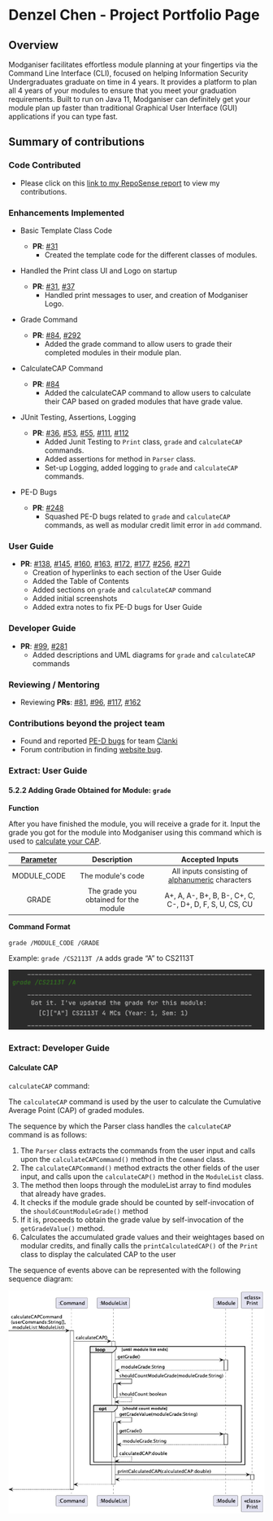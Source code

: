 # Denzel Chen - Project Portfolio Page

## Overview

Modganiser facilitates effortless module planning at your fingertips via the Command Line Interface (CLI), focused on helping
Information Security Undergraduates graduate on time in 4 years. It provides a platform to plan all 4 years of your modules
to ensure that you meet your graduation requirements.
Built to run on Java 11, Modganiser can definitely get your module plan up faster than traditional Graphical User Interface (GUI)
applications if you can type fast.

## Summary of contributions

### Code Contributed
* Please click on this [link to my RepoSense report](https://nus-cs2113-ay2223s2.github.io/tp-dashboard/?search=denzelcjy&breakdown=true&sort=groupTitle%20dsc&sortWithin=title&since=2023-02-17&timeframe=commit&mergegroup=&groupSelect=groupByRepos&checkedFileTypes=docs~functional-code~test-code~other) to view my contributions.

### Enhancements Implemented
* Basic Template Class Code
    * **PR**: [#31](https://github.com/AY2223S2-CS2113T-T09-4/tp/pull/31)
      * Created the template code for the different classes of modules.

* Handled the Print class UI and Logo on startup
    * **PR**: [#31](https://github.com/AY2223S2-CS2113T-T09-4/tp/pull/31), [#37](https://github.com/AY2223S2-CS2113T-T09-4/tp/pull/37) 
      * Handled print messages to user, and creation of Modganiser Logo.

* Grade Command
    * **PR**: [#84](https://github.com/AY2223S2-CS2113T-T09-4/tp/pull/84), 
[#292](https://github.com/AY2223S2-CS2113T-T09-4/tp/pull/292)
      * Added the grade command to allow users to grade their completed modules in their module plan.

* CalculateCAP Command
    * **PR**: [#84](https://github.com/AY2223S2-CS2113T-T09-4/tp/pull/84)
      * Added the calculateCAP command to allow users to calculate their CAP based on graded modules that have grade value.
<div style="page-break-after: always;"></div>

* JUnit Testing, Assertions, Logging
    * **PR**: [#36](https://github.com/AY2223S2-CS2113T-T09-4/tp/pull/36), 
[#53](https://github.com/AY2223S2-CS2113T-T09-4/tp/pull/53), 
[#55](https://github.com/AY2223S2-CS2113T-T09-4/tp/pull/55), 
[#111](https://github.com/AY2223S2-CS2113T-T09-4/tp/pull/111), 
[#112](https://github.com/AY2223S2-CS2113T-T09-4/tp/pull/112)
      * Added Junit Testing to `Print` class,  `grade` and `calculateCAP` commands.
      * Added assertions for method in `Parser` class.
      * Set-up Logging, added logging to `grade` and `calculateCAP` commands.

* PE-D Bugs
    * **PR**: [#248](https://github.com/AY2223S2-CS2113T-T09-4/tp/pull/248)
      * Squashed PE-D bugs related to `grade` and `calculateCAP` commands, as well as modular credit limit error in `add` command.

### User Guide
* **PR**: [#138](https://github.com/AY2223S2-CS2113T-T09-4/tp/pull/138), 
[#145](https://github.com/AY2223S2-CS2113T-T09-4/tp/pull/145), 
[#160](https://github.com/AY2223S2-CS2113T-T09-4/tp/pull/160), 
[#163](https://github.com/AY2223S2-CS2113T-T09-4/tp/pull/163), 
[#172](https://github.com/AY2223S2-CS2113T-T09-4/tp/pull/172), 
[#177](https://github.com/AY2223S2-CS2113T-T09-4/tp/pull/177), 
[#256](https://github.com/AY2223S2-CS2113T-T09-4/tp/pull/256),
[#271](https://github.com/AY2223S2-CS2113T-T09-4/tp/pull/271)
  * Creation of hyperlinks to each section of the User Guide
  * Added the Table of Contents
  * Added sections on `grade` and `calculateCAP` command
  * Added initial screenshots
  * Added extra notes to fix PE-D bugs for User Guide

### Developer Guide
* **PR**: [#99](https://github.com/AY2223S2-CS2113T-T09-4/tp/pull/99), 
[#281](https://github.com/AY2223S2-CS2113T-T09-4/tp/pull/281)
  * Added descriptions and UML diagrams for `grade` and `calculateCAP` commands

### Reviewing / Mentoring
* Reviewing **PRs**: [#81](https://github.com/AY2223S2-CS2113T-T09-4/tp/pull/81), 
[#96](https://github.com/AY2223S2-CS2113T-T09-4/tp/pull/96),
[#117](https://github.com/AY2223S2-CS2113T-T09-4/tp/pull/117), 
[#162](https://github.com/AY2223S2-CS2113T-T09-4/tp/pull/162)

### Contributions beyond the project team
* Found and reported [PE-D bugs](https://github.com/denzelcjy/ped/issues) for team [Clanki](https://github.com/AY2223S2-CS2113-T15-4/tp)
* Forum contribution in finding [website bug](https://github.com/nus-cs2113-AY2223S2/forum/issues/23).

<div style="page-break-after: always;"></div>

### Extract: User Guide
#### 5.2.2 Adding Grade Obtained for Module: `grade`
**Function**

After you have finished the module, you will receive a grade for it. Input the grade you got for the module into Modganiser using this command which is used to [calculate your CAP](https://ay2223s2-cs2113t-t09-4.github.io/tp/UserGuide.html#542-calculating-your-current-cap-calculatecap).

| [Parameter](https://ay2223s2-cs2113t-t09-4.github.io/tp/UserGuide.html#8-glossary) |              Description              |                     Accepted Inputs                     |
|:------------------------:|:-------------------------------------:|:-------------------------------------------------------:|
|       MODULE_CODE        |           The module's code           | All inputs consisting of [alphanumeric](https://ay2223s2-cs2113t-t09-4.github.io/tp/UserGuide.html#8-glossary) characters                       |
|          GRADE           | The grade you obtained for the module | A+, A, A-, B+, B, B-, C+, C, C-, D+, D, F, S, U, CS, CU |

**Command Format**

`grade /MODULE_CODE /GRADE`

Example: `grade /CS2113T /A` adds grade “A” to CS2113T

![GradeCommand](../UG_Screenshots/InputGrade.png)

<div style="page-break-after: always;"></div>

### Extract: Developer Guide
#### Calculate CAP

`calculateCAP` command:

The `calculateCAP` command is used by the user to calculate the Cumulative Average Point (CAP) of graded modules.

The sequence by which the Parser class handles the `calculateCAP` command is as follows:
1. The `Parser` class extracts the commands from the user input and calls upon the `calculateCAPCommand()` method
   in the `Command` class.
2. The `calculateCAPCommand()` method extracts the other fields of the user input, and calls upon the
   `calculateCAP()` method in the `ModuleList` class.
3. The method then loops through the moduleList array to find modules that already have grades.
4. It checks if the module grade should be counted by self-invocation of the `shouldCountModuleGrade()` method
5. If it is, proceeds to obtain the grade value by self-invocation of the `getGradeValue()` method.
6. Calculates the accumulated grade values and their weightages based on modular credits, and finally calls the
   `printCalculatedCAP()` of the `Print` class to display the calculated CAP to the user

<div style="page-break-after: always;"></div>
The sequence of events above can be represented with the following sequence diagram:

![calculateCAP](../diagrams/CalculateCAP.png)